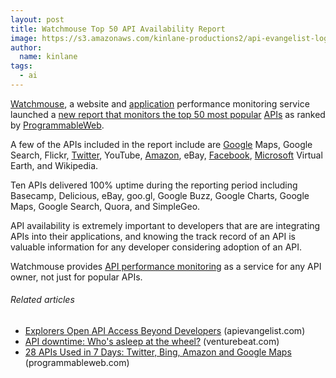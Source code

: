 ```yaml
---
layout: post
title: Watchmouse Top 50 API Availability Report
image: https://s3.amazonaws.com/kinlane-productions2/api-evangelist-logos/api-evangelist-butterfly-vertical.png
author:
  name: kinlane
tags:
  - ai
---
```

[Watchmouse](http://www.watchmouse.com/en/ "Watchmouse"), a website and [application](http://www.kinlane.com/category/application/) performance monitoring service launched a [new report that monitors the top 50 most popular](http://www.watchmouse.com/en/spi/2011/API_availability.php "new report that monitors the top 50 most popular APIs") [APIs](http://www.apievangelist.com) as ranked by [ProgrammableWeb](http://www.programmableweb.com).

A few of the APIs included in the report include are [Google](http://www.kinlane.com/category/google/) Maps, Google Search, Flickr, [Twitter](http://www.kinlane.com/category/twitter/), YouTube, [Amazon](http://www.kinlane.com/category/amazon/amazon-web-services/), eBay, [Facebook](http://www.kinlane.com/category/facebook/), [Microsoft](http://www.kinlane.com/category/microsoft/) Virtual Earth, and Wikipedia.

Ten APIs delivered 100% uptime during the reporting period including Basecamp, Delicious, eBay, goo.gl, Google Buzz, Google Charts, Google Maps, Google Search, Quora, and SimpleGeo.

API availability is extremely important to developers that are are integrating APIs into their applications, and knowing the track record of an API is valuable information for any developer considering adoption of an API.

Watchmouse provides [API performance monitoring](http://www.watchmouse.com/en/ "API performance monitoring") as a service for any API owner, not just for popular APIs.

###### Related articles

*   [Explorers Open API Access Beyond Developers](http://apievangelist.com/2011/03/24/explorers-open-api-access-beyond-developers/) (apievangelist.com)
*   [API downtime: Who's asleep at the wheel?](http://venturebeat.com/2011/03/25/api-downtime/) (venturebeat.com)
*   [28 APIs Used in 7 Days: Twitter, Bing, Amazon and Google Maps](http://blog.programmableweb.com/2011/03/05/28-apis-used-in-7-days-twitter-bing-amazon-and-google-maps/) (programmableweb.com)
